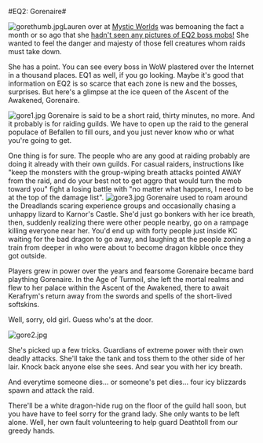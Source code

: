 #EQ2: Gorenaire#

![gorethumb.jpg](http://westkarana.com/wp-content/uploads/2007/01/gorethumb.jpg)Lauren over at [Mystic Worlds](http://notadiary.typepad.com/mysticworlds/) was bemoaning the fact a month or so ago that she [hadn't seen any pictures of EQ2 boss mobs!](http://notadiary.typepad.com/mysticworlds/2006/12/missing_the_god.html) She wanted to feel the danger and majesty of those fell creatures whom raids must take down.

She has a point. You can see every boss in WoW plastered over the Internet in a thousand places. EQ1 as well, if you go looking. Maybe it's good that information on EQ2 is so scarce that each zone is new and the bosses, surprises. But here's a glimpse at the ice queen of the Ascent of the Awakened, Gorenaire.


![gore1.jpg](http://westkarana.com/wp-content/uploads/2007/01/gore1.jpg)
Gorenaire is said to be a short raid, thirty minutes, no more. And it probably is for raiding guilds. We have to open up the raid to the general populace of Befallen to fill ours, and you just never know who or what you're going to get.

One thing is for sure. The people who are any good at raiding probably are doing it already with their own guilds. For casual raiders, instructions like "keep the monsters with the group-wiping breath attacks pointed AWAY from the raid, and do your best not to get aggro that would turn the mob toward you" fight a losing battle with "no matter what happens, I need to be at the top of the damage list".
![gore3.jpg](http://westkarana.com/wp-content/uploads/2007/01/gore3.jpg)
Gorenaire used to roam around the Dreadlands scaring experience groups and occasionally chasing a unhappy lizard to Karnor's Castle. She'd just go bonkers with her ice breath, then, suddenly realizing there were other people nearby, go on a rampage killing everyone near her. You'd end up with forty people just inside KC waiting for the bad dragon to go away, and laughing at the people zoning a train from deeper in who were about to become dragon kibble once they got outside.

Players grew in power over the years and fearsome Gorenaire became bard plaything Gorenaire. In the Age of Turmoil, she left the mortal realms and flew to her palace within the Ascent of the Awakened, there to await Kerafrym's return away from the swords and spells of the short-lived softskins.

Well, sorry, old girl. Guess who's at the door.

![gore2.jpg](http://westkarana.com/wp-content/uploads/2007/01/gore2.jpg)

She's picked up a few tricks. Guardians of extreme power with their own deadly attacks. She'll take the tank and toss them to the other side of her lair. Knock back anyone else she sees. And sear you with her icy breath.

And everytime someone dies... or someone's pet dies... four icy blizzards spawn and attack the raid.

There'll be a white dragon-hide rug on the floor of the guild hall soon, but you have have to feel sorry for the grand lady. She only wants to be left alone. Well, her own fault volunteering to help guard Deathtoll from our greedy hands.

